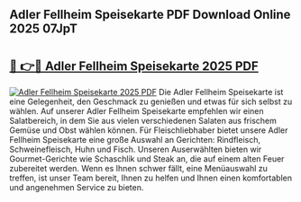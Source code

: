 ## Adler Fellheim Speisekarte PDF Download Online 2025 07JpT

# <h2><a href="http://gcb1mr.nevu.top/?p=Adler+Fellheim+Speisekarte">🔗 👉🔴 Adler Fellheim Speisekarte 2025 PDF</a></h2>

[![Adler Fellheim Speisekarte 2025 PDF](https://i.imgur.com/dBaPXMq.png)](http://gcb1mr.nevu.top/?p=Adler+Fellheim+Speisekarte)
Die Adler Fellheim Speisekarte ist eine Gelegenheit, den Geschmack zu genießen und etwas für sich selbst zu wählen. Auf unserer Adler Fellheim Speisekarte empfehlen wir einen Salatbereich, in dem Sie aus vielen verschiedenen Salaten aus frischem Gemüse und Obst wählen können. Für Fleischliebhaber bietet unsere Adler Fellheim Speisekarte eine große Auswahl an Gerichten: Rindfleisch, Schweinefleisch, Huhn und Fisch. Unseren Auserwählten bieten wir Gourmet-Gerichte wie Schaschlik und Steak an, die auf einem alten Feuer zubereitet werden. Wenn es Ihnen schwer fällt, eine Menüauswahl zu treffen, ist unser Team bereit, Ihnen zu helfen und Ihnen einen komfortablen und angenehmen Service zu bieten.
